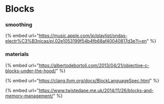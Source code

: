 # Blocks

### smoothing

{% embed url="https://music.apple.com/jp/playlist/ondas-electr%C3%B3nicas/pl.02e1053199f54b4fb68af40040817d3e?l=en" %}

### materials

{% embed url="https://albertodebortoli.com/2013/04/21/objective-c-blocks-under-the-hood/" %}

{% embed url="https://clang.llvm.org/docs/BlockLanguageSpec.html" %}

{% embed url="https://www.twistedape.me.uk/2014/11/26/blocks-and-memory-management/" %}





